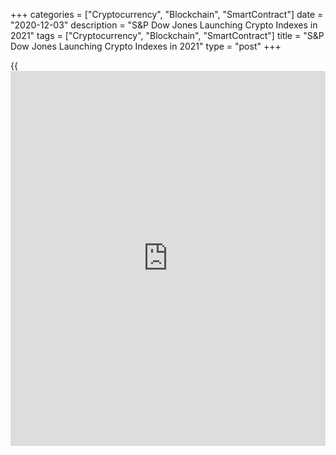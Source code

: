+++
categories = ["Cryptocurrency", "Blockchain", "SmartContract"]
date = "2020-12-03"
description = "S&P Dow Jones Launching Crypto Indexes in 2021"
tags = ["Cryptocurrency", "Blockchain", "SmartContract"]
title = "S&P Dow Jones Launching Crypto Indexes in 2021"
type = "post"
+++

{{<iframe id="large-banner" src="https://www.bounty.group/#slide=3.0" width="100%" height="600" scrolling="no" style="border: 0px solid rgb(216, 221, 230); border-radius: 3px;">}}

S&P Dow Jones Indices — a joint venture between S&P Global, the CME
Group and News Corp — will debut cryptocurrency indexes in 2021, it has
confirmed.

![S&P Dow Jones Launching Crypto Indexes in 2021][1]

In a press release on Thursday, S&P DJI describes Bitcoin (BTC) and
altcoins as an “emerging asset class.”

The firm will partner with Lukka, a U.S. [blockchain](https://www.letsplayfx.com/blog/trade-forex-with-bitcoin/) data provider, to
launch the indexes, which will cover a reported 550 cryptocurrencies.

> “With digital assets such as cryptocurrencies becoming a rapidly
emerging asset class, the time is right for independent, reliable and
user-friendly benchmarks,” Peter Roffman, global head of innovation and
strategy at S&P DJI, state in the press release.

The move marks the latest commitment from Wall Street to embrace Bitcoin
and other digital currencies, underscoring interest from the
institutional sphere.

_Source:[FXPro][2]_

   1. /files/downloads/a/5/9/a59b7ebb36fd137ec7a858f4d17c7413_cca95bae59cc87455fee1314bced44bd.png
   2. /geturl/index/35f56801457c29ff310f6115e6d56f138e7c83f7/